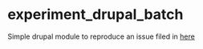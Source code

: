 # experiment_drupal_batch
Simple drupal module to reproduce an issue filed in [here](https://www.drupal.org/node/2336437)
